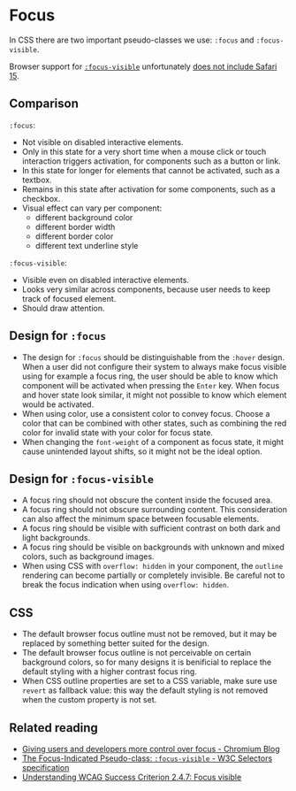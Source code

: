 <!-- @license CC0-1.0 -->

# Focus

In CSS there are two important pseudo-classes we use: `:focus` and `:focus-visible`.

Browser support for [`:focus-visible`](https://developer.mozilla.org/en-US/docs/Web/CSS/:focus-visible) unfortunately [does not include Safari 15](https://caniuse.com/css-focus-visible).

## Comparison

`:focus`:

- Not visible on disabled interactive elements.
- Only in this state for a very short time when a mouse click or touch interaction triggers activation, for components such as a button or link.
- In this state for longer for elements that cannot be activated, such as a textbox.
- Remains in this state after activation for some components, such as a checkbox.
- Visual effect can vary per component:
  - different background color
  - different border width
  - different border color
  - different text underline style

`:focus-visible`:

- Visible even on disabled interactive elements.
- Looks very similar across components, because user needs to keep track of focused element.
- Should draw attention.

## Design for `:focus`

- The design for `:focus` should be distinguishable from the `:hover` design. When a user did not configure their system to always make focus visible using for example a focus ring, the user should be able to know which component will be activated when pressing the `Enter` key. When focus and hover state look similar, it might not possible to know which element would be activated.
- When using color, use a consistent color to convey focus. Choose a color that can be combined with other states, such as combining the red color for invalid state with your color for focus state.
- When changing the `font-weight` of a component as focus state, it might cause unintended layout shifts, so it might not be the ideal option.

## Design for `:focus-visible`

- A focus ring should not obscure the content inside the focused area.
- A focus ring should not obscure surrounding content. This consideration can also affect the minimum space between focusable elements.
- A focus ring should be visible with sufficient contrast on both dark and light backgrounds.
- A focus ring should be visible on backgrounds with unknown and mixed colors, such as background images.
- When using CSS with `overflow: hidden` in your component, the `outline` rendering can become partially or completely invisible. Be careful not to break the focus indication when using `overflow: hidden`.

## CSS

- The default browser focus outline must not be removed, but it may be replaced by something better suited for the design.
- The default browser focus outline is not perceivable on certain background colors, so for many designs it is benificial to replace the default styling with a higher contrast focus ring.
- When CSS outline properties are set to a CSS variable, make sure use `revert` as fallback value: this way the default styling is not removed when the custom property is not set.

## Related reading

- [Giving users and developers more control over focus - Chromium Blog](https://blog.chromium.org/2020/09/giving-users-and-developers-more.html)
- [The Focus-Indicated Pseudo-class: `:focus-visible` - W3C Selectors specification](https://www.w3.org/TR/selectors-4/#the-focus-visible-pseudo)
- [Understanding WCAG Success Criterion 2.4.7: Focus visible](https://www.w3.org/TR/UNDERSTANDING-WCAG20/navigation-mechanisms-focus-visible.html)
